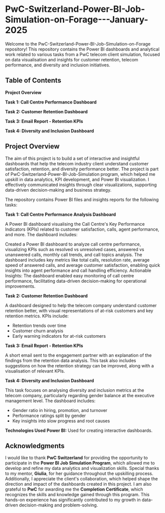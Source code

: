 # PwC-Switzerland-Power-BI-Job-Simulation-on-Forage---January-2025
Welcome to the PwC-Switzerland-Power-BI-Job-Simulation-on-Forage repository! This repository contains the Power BI dashboards and analytical work related to various tasks from a PwC telecom client simulation, focused on data visualisation and insights for customer retention, telecom performance, and diversity and inclusion initiatives.

## Table of Contents
**Project Overview**

**Task 1: Call Centre Performance Dashboard**

**Task 2: Customer Retention Dashboard**

**Task 3: Email Report - Retention KPIs**

**Task 4: Diversity and Inclusion Dashboard**

## Project Overview
The aim of this project is to build a set of interactive and insightful dashboards that help the telecom industry client understand customer satisfaction, retention, and diversity performance better. The project is part of  PwC-Switzerland-Power-BI-Job-Simulation program, which helped me upskill in data analytics, KPI development, and Power BI visualization. I effectively communicated insights through clear visualizations, supporting data-driven decision-making and business strategy.

The repository contains Power BI files and insights reports for the following tasks:

**Task 1: Call Centre Performance Analysis Dashboard**

A Power BI dashboard visualising the Call Centre's Key Performance Indicators (KPIs) related to customer satisfaction, calls, agent performance, and more. The dashboard includes:

Created a Power BI dashboard to analyze call centre performance, visualizing KPIs such as resolved vs unresolved cases, answered vs unanswered calls, monthly call trends, and call topics analysis. The dashboard includes key metrics like total calls, resolution rate, average speed of answered calls, and average customer satisfaction, enabling quick insights into agent performance and call handling efficiency.
Actionable Insights: The dashboard enabled easy monitoring of call centre performance, facilitating data-driven decision-making for operational improvements.

**Task 2: Customer Retention Dashboard**

A dashboard designed to help the telecom company understand customer retention better, with visual representations of at-risk customers and key retention metrics. KPIs include:

- Retention trends over time
- Customer churn analysis
- Early warning indicators for at-risk customers

**Task 3: Email Report - Retention KPIs**

A short email sent to the engagement partner with an explanation of the findings from the retention data analysis. This task also includes suggestions on how the retention strategy can be improved, along with a visualisation of relevant KPIs.

**Task 4: Diversity and Inclusion Dashboard**

This task focuses on analysing diversity and inclusion metrics at the telecom company, particularly regarding gender balance at the executive management level. The dashboard includes:

- Gender ratio in hiring, promotion, and turnover
- Performance ratings split by gender
- Key insights into slow progress and root causes
  
**Technologies Used**
**Power BI:** Used for creating interactive dashboards.

## Acknowledgments
I would like to thank **PwC Switzerland** for providing the opportunity to participate in the **Power BI Job Simulation Program**, which allowed me to develop and refine my data analytics and visualization skills. Special thanks to my mentor, **Giulia**, for her guidance throughout the upskilling process. Additionally, I appreciate the client's collaboration, which helped shape the direction and impact of the dashboards created in this project. 
I am also grateful to **PwC** for awarding me the **Completion Certificate**, which recognizes the skills and knowledge gained through this program. This hands-on experience has significantly contributed to my growth in data-driven decision-making and problem-solving.

